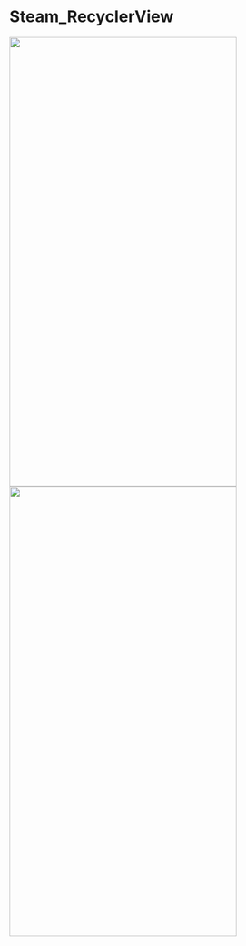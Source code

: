 # Steam_RecyclerView

<img src="https://github.com/The-Mert/Steam_RecyclerView/assets/114438123/4bdae75f-5b96-4456-9d40-8b3697d1456f" width="400" height="790">

<img src="https://github.com/The-Mert/Steam_RecyclerView/assets/114438123/277fa1f5-de6a-4f7c-ac03-bbba35b47438" width="400" height="790">
